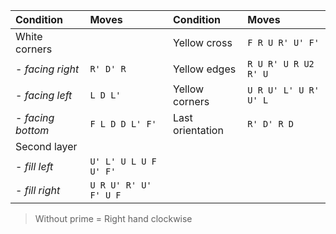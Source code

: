 | Condition         | Moves                 | Condition        | Moves                 |
| :-                | :-                    | :-               | :-                    |
| White corners     |                       | Yellow cross     | `F R U R' U' F'`      |
| - *facing right*  | `R' D' R`             | Yellow edges     | `R U R' U R U2 R' U`  |
| - *facing left*   | `L D L'`              | Yellow corners   | `U R U' L' U R' U' L` |
| - *facing bottom* | `F L D D L' F'`       | Last orientation | `R' D' R D`           |
| Second layer      |                       |                  |                       |
| - *fill left*     | `U' L' U L U F U' F'` |                  |                       |
| - *fill right*    | `U R U' R' U' F' U F` |                  |                       |

> Without prime = Right hand clockwise